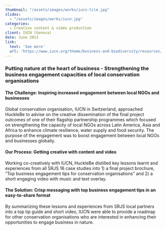 ```yaml
---
thumbnail: "/assets/images/works/iucn-tile.jpg"
slides:
  - "/assets/images/works/iucn.jpg"
categories:
  - Creative content & video production
client: IUCN (Geneva)
date: June 2013
link:
  text: 'See more'
  url: 'https://www.iucn.org/theme/business-and-biodiversity/resources/biobiz-exchange-resource-guide/top-tips-csos-engaging-business-nature'
---
```


### Putting nature at the heart of business - Strengthening the business engagement capacities of local conservation organisations

#### The Challenge: Inspiring increased engagement between local NGOs and businesses

Global conservation organisation, IUCN in Switzerland, approached HuckleBe to advise on the creative dissemination of the final project outcomes of one of their flagship partnership programmes which focused on strengthening the capacity of local NGOs across Latin America, Asia and Africa to enhance climate resilience, water supply and food security. The purpose of the engagement was to boost engagement between local NGOs and businesses globally.

#### Our Process: Getting creative with content and video

Working co-creatively with IUCN, HuckleBe distilled key lessons learnt and experiences from all SRJS 16 case studies into 1) a final project brochure, “Top business engagement tips for conservation organisations” and 2) a short engaging video with music and text overlay.

#### The Solution: Crisp messaging with top business engagement tips in an easy-to-share format

By summarizing these lessons and experiences from SRJS local partners into a top tip guide and short video, IUCN were able to provide a roadmap for other conservation organisations who are interested in enhancing their opportunities to engage business in nature.
